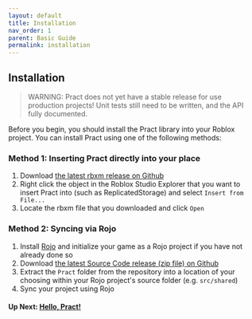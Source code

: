 ```yaml
---
layout: default
title: Installation
nav_order: 1
parent: Basic Guide
permalink: installation
---
```


## Installation

> WARNING: Pract does not yet have a stable release for use production projects! Unit tests still need to be written, and the API fully documented.

Before you begin, you should install the Pract library into your Roblox project.
You can install Pract using one of the following methods:


### Method 1: Inserting Pract directly into your place
1. Download [the latest rbxm release on Github](https://github.com/ambers-careware/pract/releases/)
2. Right click the object in the Roblox Studio Explorer that you want to insert Pract into (such as ReplicatedStorage) and select `Insert from File...`
3. Locate the rbxm file that you downloaded and click `Open`


### Method 2: Syncing via Rojo
1. Install [Rojo](https://rojo.space/) and initialize your game as a Rojo project if you have not already done so
1. Download [the latest Source Code release (zip file) on Github](https://github.com/ambers-careware/pract/releases/)
3. Extract the `Pract` folder from the repository into a location of your choosing within your Rojo project's source folder (e.g. `src/shared`)
4. Sync your project using Rojo

#### Up Next: [Hello, Pract!](basic/hellopract)